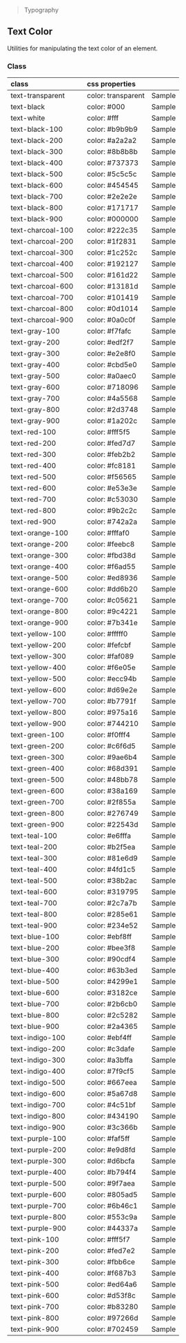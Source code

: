 > Typography

## Text Color

Utilities for manipulating the text color of an element.

### Class

| class |  | css properties |  |
|:--|:--|:--|:-:|
| text-transparent |  | color: transparent | <y class="px-2 text-transparent bg-white font-semibold">Sample</y> |
| text-black |  | color: #000 | <y class="px-2 text-black bg-white font-semibold">Sample</y> |
| text-white |  | color: #fff | <y class="px-2 text-white bg-gray-900 font-semibold">Sample</y> |
| text-black-100 |  | color: #b9b9b9 | <y class="px-2 text-black-100 bg-white font-semibold">Sample</y> |
| text-black-200 |  | color: #a2a2a2 | <y class="px-2 text-black-200 bg-white font-semibold">Sample</y> |
| text-black-300 |  | color: #8b8b8b | <y class="px-2 text-black-300 bg-white font-semibold">Sample</y> |
| text-black-400 |  | color: #737373 | <y class="px-2 text-black-400 bg-white font-semibold">Sample</y> |
| text-black-500 |  | color: #5c5c5c | <y class="px-2 text-black-500 bg-white font-semibold">Sample</y> |
| text-black-600 |  | color: #454545 | <y class="px-2 text-black-600 bg-white font-semibold">Sample</y> |
| text-black-700 |  | color: #2e2e2e | <y class="px-2 text-black-700 bg-white font-semibold">Sample</y> |
| text-black-800 |  | color: #171717 | <y class="px-2 text-black-800 bg-white font-semibold">Sample</y> |
| text-black-900 |  | color: #000000 | <y class="px-2 text-black-900 bg-white font-semibold">Sample</y> |
| text-charcoal-100 |  | color: #222c35 | <y class="px-2 text-charcoal-100 bg-white font-semibold">Sample</y> |
| text-charcoal-200 |  | color: #1f2831 | <y class="px-2 text-charcoal-200 bg-white font-semibold">Sample</y> |
| text-charcoal-300 |  | color: #1c252c | <y class="px-2 text-charcoal-300 bg-white font-semibold">Sample</y> |
| text-charcoal-400 |  | color: #192127 | <y class="px-2 text-charcoal-400 bg-white font-semibold">Sample</y> |
| text-charcoal-500 |  | color: #161d22 | <y class="px-2 text-charcoal-500 bg-white font-semibold">Sample</y> |
| text-charcoal-600 |  | color: #13181d | <y class="px-2 text-charcoal-600 bg-white font-semibold">Sample</y> |
| text-charcoal-700 |  | color: #101419 | <y class="px-2 text-charcoal-700 bg-white font-semibold">Sample</y> |
| text-charcoal-800 |  | color: #0d1014 | <y class="px-2 text-charcoal-800 bg-white font-semibold">Sample</y> |
| text-charcoal-900 |  | color: #0a0c0f | <y class="px-2 text-charcoal-900 bg-white font-semibold">Sample</y> |
| text-gray-100 |  | color: #f7fafc | <y class="px-2 text-gray-100 bg-white font-semibold">Sample</y> |
| text-gray-200 |  | color: #edf2f7 | <y class="px-2 text-gray-200 bg-white font-semibold">Sample</y> |
| text-gray-300 |  | color: #e2e8f0 | <y class="px-2 text-gray-300 bg-white font-semibold">Sample</y> |
| text-gray-400 |  | color: #cbd5e0 | <y class="px-2 text-gray-400 bg-white font-semibold">Sample</y> |
| text-gray-500 |  | color: #a0aec0 | <y class="px-2 text-gray-500 bg-white font-semibold">Sample</y> |
| text-gray-600 |  | color: #718096 | <y class="px-2 text-gray-600 bg-white font-semibold">Sample</y> |
| text-gray-700 |  | color: #4a5568 | <y class="px-2 text-gray-700 bg-white font-semibold">Sample</y> |
| text-gray-800 |  | color: #2d3748 | <y class="px-2 text-gray-800 bg-white font-semibold">Sample</y> |
| text-gray-900 |  | color: #1a202c | <y class="px-2 text-gray-900 bg-white font-semibold">Sample</y> |
| text-red-100 |  | color: #fff5f5 | <y class="px-2 text-red-100 bg-white font-semibold">Sample</y> |
| text-red-200 |  | color: #fed7d7 | <y class="px-2 text-red-200 bg-white font-semibold">Sample</y> |
| text-red-300 |  | color: #feb2b2 | <y class="px-2 text-red-300 bg-white font-semibold">Sample</y> |
| text-red-400 |  | color: #fc8181 | <y class="px-2 text-red-400 bg-white font-semibold">Sample</y> |
| text-red-500 |  | color: #f56565 | <y class="px-2 text-red-500 bg-white font-semibold">Sample</y> |
| text-red-600 |  | color: #e53e3e | <y class="px-2 text-red-600 bg-white font-semibold">Sample</y> |
| text-red-700 |  | color: #c53030 | <y class="px-2 text-red-700 bg-white font-semibold">Sample</y> |
| text-red-800 |  | color: #9b2c2c | <y class="px-2 text-red-800 bg-white font-semibold">Sample</y> |
| text-red-900 |  | color: #742a2a | <y class="px-2 text-red-900 bg-white font-semibold">Sample</y> |
| text-orange-100 |  | color: #fffaf0 | <y class="px-2 text-orange-100 bg-white font-semibold">Sample</y> |
| text-orange-200 |  | color: #feebc8 | <y class="px-2 text-orange-200 bg-white font-semibold">Sample</y> |
| text-orange-300 |  | color: #fbd38d | <y class="px-2 text-orange-300 bg-white font-semibold">Sample</y> |
| text-orange-400 |  | color: #f6ad55 | <y class="px-2 text-orange-400 bg-white font-semibold">Sample</y> |
| text-orange-500 |  | color: #ed8936 | <y class="px-2 text-orange-500 bg-white font-semibold">Sample</y> |
| text-orange-600 |  | color: #dd6b20 | <y class="px-2 text-orange-600 bg-white font-semibold">Sample</y> |
| text-orange-700 |  | color: #c05621 | <y class="px-2 text-orange-700 bg-white font-semibold">Sample</y> |
| text-orange-800 |  | color: #9c4221 | <y class="px-2 text-orange-800 bg-white font-semibold">Sample</y> |
| text-orange-900 |  | color: #7b341e | <y class="px-2 text-orange-900 bg-white font-semibold">Sample</y> |
| text-yellow-100 |  | color: #fffff0 | <y class="px-2 text-yellow-100 bg-white font-semibold">Sample</y> |
| text-yellow-200 |  | color: #fefcbf | <y class="px-2 text-yellow-200 bg-white font-semibold">Sample</y> |
| text-yellow-300 |  | color: #faf089 | <y class="px-2 text-yellow-300 bg-white font-semibold">Sample</y> |
| text-yellow-400 |  | color: #f6e05e | <y class="px-2 text-yellow-400 bg-white font-semibold">Sample</y> |
| text-yellow-500 |  | color: #ecc94b | <y class="px-2 text-yellow-500 bg-white font-semibold">Sample</y> |
| text-yellow-600 |  | color: #d69e2e | <y class="px-2 text-yellow-600 bg-white font-semibold">Sample</y> |
| text-yellow-700 |  | color: #b7791f | <y class="px-2 text-yellow-700 bg-white font-semibold">Sample</y> |
| text-yellow-800 |  | color: #975a16 | <y class="px-2 text-yellow-800 bg-white font-semibold">Sample</y> |
| text-yellow-900 |  | color: #744210 | <y class="px-2 text-yellow-900 bg-white font-semibold">Sample</y> |
| text-green-100 |  | color: #f0fff4 | <y class="px-2 text-green-100 bg-white font-semibold">Sample</y> |
| text-green-200 |  | color: #c6f6d5 | <y class="px-2 text-green-200 bg-white font-semibold">Sample</y> |
| text-green-300 |  | color: #9ae6b4 | <y class="px-2 text-green-300 bg-white font-semibold">Sample</y> |
| text-green-400 |  | color: #68d391 | <y class="px-2 text-green-400 bg-white font-semibold">Sample</y> |
| text-green-500 |  | color: #48bb78 | <y class="px-2 text-green-500 bg-white font-semibold">Sample</y> |
| text-green-600 |  | color: #38a169 | <y class="px-2 text-green-600 bg-white font-semibold">Sample</y> |
| text-green-700 |  | color: #2f855a | <y class="px-2 text-green-700 bg-white font-semibold">Sample</y> |
| text-green-800 |  | color: #276749 | <y class="px-2 text-green-800 bg-white font-semibold">Sample</y> |
| text-green-900 |  | color: #22543d | <y class="px-2 text-green-900 bg-white font-semibold">Sample</y> |
| text-teal-100 |  | color: #e6fffa | <y class="px-2 text-teal-100 bg-white font-semibold">Sample</y> |
| text-teal-200 |  | color: #b2f5ea | <y class="px-2 text-teal-200 bg-white font-semibold">Sample</y> |
| text-teal-300 |  | color: #81e6d9 | <y class="px-2 text-teal-300 bg-white font-semibold">Sample</y> |
| text-teal-400 |  | color: #4fd1c5 | <y class="px-2 text-teal-400 bg-white font-semibold">Sample</y> |
| text-teal-500 |  | color: #38b2ac | <y class="px-2 text-teal-500 bg-white font-semibold">Sample</y> |
| text-teal-600 |  | color: #319795 | <y class="px-2 text-teal-600 bg-white font-semibold">Sample</y> |
| text-teal-700 |  | color: #2c7a7b | <y class="px-2 text-teal-700 bg-white font-semibold">Sample</y> |
| text-teal-800 |  | color: #285e61 | <y class="px-2 text-teal-800 bg-white font-semibold">Sample</y> |
| text-teal-900 |  | color: #234e52 | <y class="px-2 text-teal-900 bg-white font-semibold">Sample</y> |
| text-blue-100 |  | color: #ebf8ff | <y class="px-2 text-blue-100 bg-white font-semibold">Sample</y> |
| text-blue-200 |  | color: #bee3f8 | <y class="px-2 text-blue-200 bg-white font-semibold">Sample</y> |
| text-blue-300 |  | color: #90cdf4 | <y class="px-2 text-blue-300 bg-white font-semibold">Sample</y> |
| text-blue-400 |  | color: #63b3ed | <y class="px-2 text-blue-400 bg-white font-semibold">Sample</y> |
| text-blue-500 |  | color: #4299e1 | <y class="px-2 text-blue-500 bg-white font-semibold">Sample</y> |
| text-blue-600 |  | color: #3182ce | <y class="px-2 text-blue-600 bg-white font-semibold">Sample</y> |
| text-blue-700 |  | color: #2b6cb0 | <y class="px-2 text-blue-700 bg-white font-semibold">Sample</y> |
| text-blue-800 |  | color: #2c5282 | <y class="px-2 text-blue-800 bg-white font-semibold">Sample</y> |
| text-blue-900 |  | color: #2a4365 | <y class="px-2 text-blue-900 bg-white font-semibold">Sample</y> |
| text-indigo-100 |  | color: #ebf4ff | <y class="px-2 text-indigo-100 bg-white font-semibold">Sample</y> |
| text-indigo-200 |  | color: #c3dafe | <y class="px-2 text-indigo-200 bg-white font-semibold">Sample</y> |
| text-indigo-300 |  | color: #a3bffa | <y class="px-2 text-indigo-300 bg-white font-semibold">Sample</y> |
| text-indigo-400 |  | color: #7f9cf5 | <y class="px-2 text-indigo-400 bg-white font-semibold">Sample</y> |
| text-indigo-500 |  | color: #667eea | <y class="px-2 text-indigo-500 bg-white font-semibold">Sample</y> |
| text-indigo-600 |  | color: #5a67d8 | <y class="px-2 text-indigo-600 bg-white font-semibold">Sample</y> |
| text-indigo-700 |  | color: #4c51bf | <y class="px-2 text-indigo-700 bg-white font-semibold">Sample</y> |
| text-indigo-800 |  | color: #434190 | <y class="px-2 text-indigo-800 bg-white font-semibold">Sample</y> |
| text-indigo-900 |  | color: #3c366b | <y class="px-2 text-indigo-900 bg-white font-semibold">Sample</y> |
| text-purple-100 |  | color: #faf5ff | <y class="px-2 text-purple-100 bg-white font-semibold">Sample</y> |
| text-purple-200 |  | color: #e9d8fd | <y class="px-2 text-purple-200 bg-white font-semibold">Sample</y> |
| text-purple-300 |  | color: #d6bcfa | <y class="px-2 text-purple-300 bg-white font-semibold">Sample</y> |
| text-purple-400 |  | color: #b794f4 | <y class="px-2 text-purple-400 bg-white font-semibold">Sample</y> |
| text-purple-500 |  | color: #9f7aea | <y class="px-2 text-purple-500 bg-white font-semibold">Sample</y> |
| text-purple-600 |  | color: #805ad5 | <y class="px-2 text-purple-600 bg-white font-semibold">Sample</y> |
| text-purple-700 |  | color: #6b46c1 | <y class="px-2 text-purple-700 bg-white font-semibold">Sample</y> |
| text-purple-800 |  | color: #553c9a | <y class="px-2 text-purple-800 bg-white font-semibold">Sample</y> |
| text-purple-900 |  | color: #44337a | <y class="px-2 text-purple-900 bg-white font-semibold">Sample</y> |
| text-pink-100 |  | color: #fff5f7 | <y class="px-2 text-pink-100 bg-white font-semibold">Sample</y> |
| text-pink-200 |  | color: #fed7e2 | <y class="px-2 text-pink-200 bg-white font-semibold">Sample</y> |
| text-pink-300 |  | color: #fbb6ce | <y class="px-2 text-pink-300 bg-white font-semibold">Sample</y> |
| text-pink-400 |  | color: #f687b3 | <y class="px-2 text-pink-400 bg-white font-semibold">Sample</y> |
| text-pink-500 |  | color: #ed64a6 | <y class="px-2 text-pink-500 bg-white font-semibold">Sample</y> |
| text-pink-600 |  | color: #d53f8c | <y class="px-2 text-pink-600 bg-white font-semibold">Sample</y> |
| text-pink-700 |  | color: #b83280 | <y class="px-2 text-pink-700 bg-white font-semibold">Sample</y> |
| text-pink-800 |  | color: #97266d | <y class="px-2 text-pink-800 bg-white font-semibold">Sample</y> |
| text-pink-900 |  | color: #702459 | <y class="px-2 text-pink-900 bg-white font-semibold">Sample</y> |

